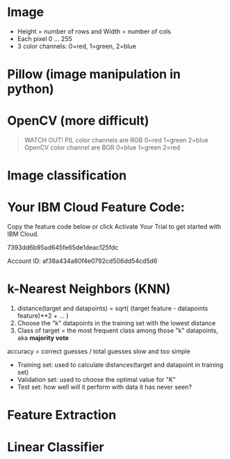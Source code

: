 # Image
- Height = number of rows and Width = number of cols
- Each pixel 0 ... 255
- 3 color channels: 0=red, 1=green, 2=blue

# Pillow (image manipulation in python)
# OpenCV (more difficult)
> WATCH OUT!
> PIL color channels are RGB 0=red 1=green 2=blue
> OpenCV color channel are BGR 0=blue 1=green 2=red

# Image classification

# Your IBM Cloud Feature Code:



Copy the feature code below or click Activate Your Trial to get started with IBM Cloud.

7393dd6b95ad645fe65de1deac125fdc

Account ID: af38a434a80f4e0792cd506dd54cd5d6

# k-Nearest Neighbors (KNN)

1. distance(target and datapoints) = sqrt( (target feature - datapoints feature)**2 + ... )
2. Choose the "k" datapoints in the training set with the lowest distance
3. Class of target = the most frequent class among those "k" datapoints, aka **majority vote**

accuracy = correct guesses / total guesses
slow and too simple

- Training set: used to calculate distances(target and datapoint in training set)
- Validation set: used to choose the optimal value for "K"
- Test set: how well will it perform with data it has never seen?

# Feature Extraction
# Linear Classifier
